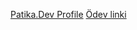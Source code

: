 
[Patika.Dev Profile](https://app.patika.dev/itaskin)
[Ödev linki](https://app.patika.dev/courses/html/odev1)
